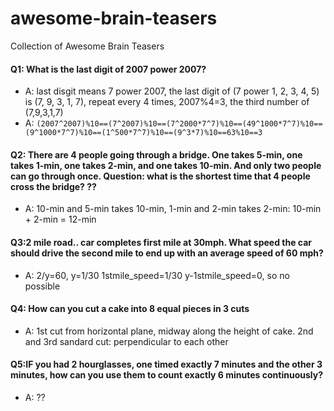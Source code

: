 # awesome-brain-teasers
Collection of Awesome Brain Teasers
#### Q1: What is the last digit of 2007 power 2007?
- A: last disgit means 7 power 2007, the last digit of (7 power 1, 2, 3, 4, 5) is (7, 9, 3, 1, 7), repeat every 4 times, 2007%4=3, the third number of (7,9,3,1,7)
- A: `(2007^2007)%10==(7^2007)%10==(7^2000*7^7)%10==(49^1000*7^7)%10==(9^1000*7^7)%10==(1^500*7^7)%10==(9^3*7)%10==63%10==3`
#### Q2: There are 4 people going through a bridge. One takes 5-min, one takes 1-min, one takes 2-min, and one takes 10-min. And only two people can go through once. Question: what is the shortest time that 4 people cross the bridge? ??
- A: 10-min and 5-min takes 10-min, 1-min and 2-min takes 2-min: 10-min + 2-min = 12-min
#### Q3:2 mile road.. car completes first mile at 30mph. What speed the car should drive the second mile to end up with an average speed of 60 mph?
- A: 2/y=60, y=1/30 1stmile_speed=1/30 y-1stmile_speed=0, so no possible
#### Q4: How can you cut a cake into 8 equal pieces in 3 cuts
- A: 1st cut from horizontal plane, midway along the height of cake. 2nd and 3rd sandard cut: perpendicular to each other
#### Q5:IF you had 2 hourglasses, one timed exactly 7 minutes and the other 3 minutes, how can you use them to count exactly 6 minutes continuously?
- A: ??

